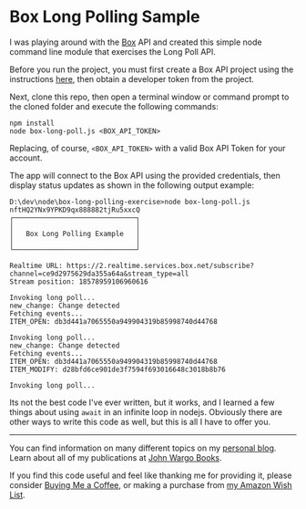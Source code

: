 # Box Long Polling Sample

I was playing around with the [Box](https://box.com) API and created this simple node command line module that exercises the Long Poll API.

Before you run the project, you must first create a Box API project using the instructions [here](https://developer.box.com/guides/applications/custom-apps/jwt-setup/), then obtain a developer token from the project.

Next, clone this repo, then open a terminal window or command prompt to the cloned folder and execute the following commands:

```shell
npm install
node box-long-poll.js <BOX_API_TOKEN>
```

Replacing, of course, `<BOX_API_TOKEN>` with a valid Box API Token for your account.

The app will connect to the Box API using the provided credentials, then display status updates as shown in the following output example:

```shell
D:\dev\node\box-long-polling-exercise>node box-long-poll.js nftHQ2YNx9YPKD9qx888882tjRu5xxcQ
┌──────────────────────────────┐
│                              │
│   Box Long Polling Example   │
│                              │
└──────────────────────────────┘

Realtime URL: https://2.realtime.services.box.net/subscribe?channel=ce9d2975629da355a64a&stream_type=all
Stream position: 18578959106960616

Invoking long poll...
new_change: Change detected
Fetching events...
ITEM_OPEN: db3d441a7065550a949904319b85998740d44768

Invoking long poll...
new_change: Change detected
Fetching events...
ITEM_OPEN: db3d441a7065550a949904319b85998740d44768
ITEM_MODIFY: d28bfd6ce901de3f7594f693016648c3018b8b76

Invoking long poll...
```

Its not the best code I've ever written, but it works, and I learned a few things about using `await` in an infinite loop in nodejs. Obviously there are other ways to write this code as well, but this is all I have to offer you.  

***

You can find information on many different topics on my [personal blog](http://www.johnwargo.com). Learn about all of my publications at [John Wargo Books](http://www.johnwargobooks.com).

If you find this code useful and feel like thanking me for providing it, please consider <a href="https://www.buymeacoffee.com/johnwargo" target="_blank">Buying Me a Coffee</a>, or making a purchase from [my Amazon Wish List](https://amzn.com/w/1WI6AAUKPT5P9).
